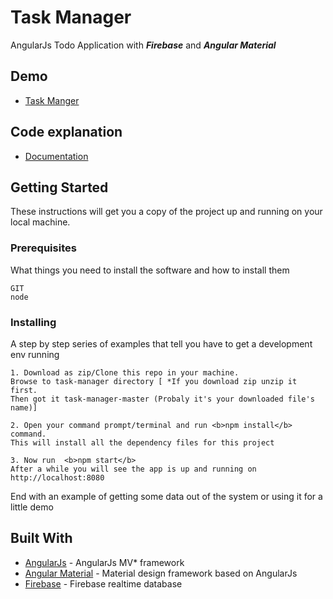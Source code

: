 # Task Manager

AngularJs Todo Application with *<b>Firebase</b>* and *<b>Angular Material</b>*

## Demo
* [Task Manger](https://prince3339.github.io/task-manager/)

## Code explanation
* [Documentation](http://www.dropwizard.io/1.0.2/docs/)

## Getting Started

These instructions will get you a copy of the project up and running on your local machine.

### Prerequisites

What things you need to install the software and how to install them

```
GIT
node
```

### Installing

A step by step series of examples that tell you have to get a development env running

```
1. Download as zip/Clone this repo in your machine. 
Browse to task-manager directory [ *If you download zip unzip it first. 
Then got it task-manager-master (Probaly it's your downloaded file's name)]

2. Open your command prompt/terminal and run <b>npm install</b> command. 
This will install all the dependency files for this project

3. Now run  <b>npm start</b>
After a while you will see the app is up and running on http://localhost:8080
```

End with an example of getting some data out of the system or using it for a little demo

## Built With

* [AngularJs](https://angularjs.org/) - AngularJs MV* framework
* [Angular Material](https://material.angularjs.org/latest/) - Material design framework based on AngularJs
* [Firebase](https://firebase.google.com/) - Firebase realtime database

